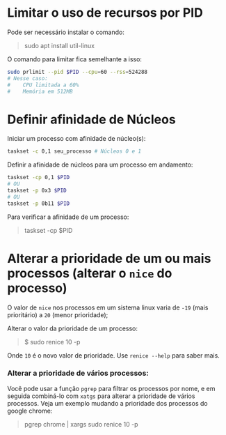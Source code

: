 # Limitar o uso de recursos por PID

Pode ser necessário instalar o comando:

> sudo apt install util-linux

O comando para limitar fica semelhante a isso:

```sh
sudo prlimit --pid $PID --cpu=60 --rss=524288
# Nesse caso:
#    CPU limitada a 60%
#    Memória em 512MB
```


# Definir afinidade de Núcleos

Iniciar um processo com afinidade de núcleo(s):
```sh
taskset -c 0,1 seu_processo # Núcleos 0 e 1
```

Definir a afinidade de núcleos para um processo em andamento:
```sh
taskset -cp 0,1 $PID
# OU
taskset -p 0x3 $PID
# OU
taskset -p 0b11 $PID
```

Para verificar a afinidade de um processo:
> taskset -cp $PID



# Alterar a prioridade de um ou mais processos (alterar o `nice` do processo)

O valor de `nice` nos processos em um sistema linux varia de `-19` (mais prioritário) a `20` (menor prioridade);

Alterar o valor da prioridade de um processo:
> $ sudo renice 10 -p <PID>

Onde `10` é o novo valor de prioridade.
Use `renice --help` para saber mais.

### Alterar a prioridade de vários processos:

Você pode usar a função `pgrep` para filtrar os processos por nome, e em seguida combiná-lo com `xatgs` para alterar a prioridade de vários processos. Veja um exemplo mudando a prioridade dos processos do google chrome:
> pgrep chrome | xargs sudo renice 10 -p

